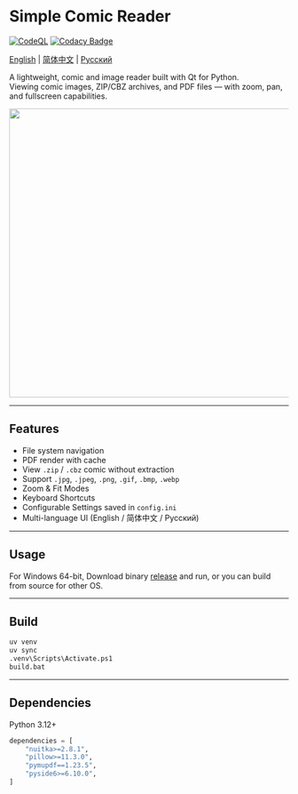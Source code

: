 # Simple Comic Reader

[![CodeQL](https://github.com/puff-dayo/simple-comic-reader/actions/workflows/github-code-scanning/codeql/badge.svg)](https://github.com/puff-dayo/simple-comic-reader/actions/workflows/github-code-scanning/codeql) [![Codacy Badge](https://app.codacy.com/project/badge/Grade/fbbf81f5e5434399bec0bc275ea988c9)](https://app.codacy.com/gh/puff-dayo/simple-comic-reader/dashboard?utm_source=gh&utm_medium=referral&utm_content=&utm_campaign=Badge_grade)

[English](README.md) | [简体中文](README.zh_CN.md) | [Русский](README.ru_RU.md)

A lightweight, comic and image reader built with Qt for Python.  
Viewing comic images, ZIP/CBZ archives, and PDF files — with zoom, pan, and fullscreen capabilities.

<img width="520" height="auto" alt="" src="https://github.com/user-attachments/assets/b9b9bff6-1fcb-49e1-ae4c-f76cea602029" />

---

## Features

- File system navigation
- PDF render with cache
- View `.zip` / `.cbz` comic without extraction
- Support `.jpg`, `.jpeg`, `.png`, `.gif`, `.bmp`, `.webp`
- Zoom & Fit Modes
- Keyboard Shortcuts
- Configurable Settings saved in `config.ini`
- Multi-language UI (English / 简体中文 / Русский)

---

##  Usage

For Windows 64-bit, Download binary [release](https://github.com/puff-dayo/simple-comic-reader/releases) and run, or you can build from source for other OS.

---

## Build

```bash
uv venv
uv sync
.venv\Scripts\Activate.ps1
build.bat
```

---

## Dependencies

Python 3.12+


```python
dependencies = [
    "nuitka>=2.8.1",
    "pillow>=11.3.0",
    "pymupdf==1.23.5",
    "pyside6>=6.10.0",
]
```
